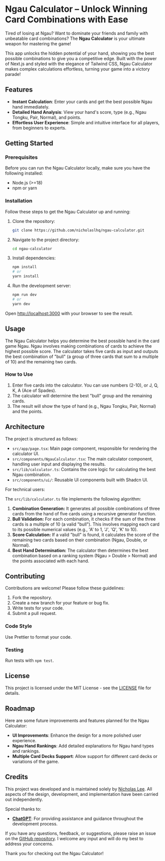 # Ngau Calculator – Unlock Winning Card Combinations with Ease

Tired of losing at Ngau? Want to dominate your friends and family with unbeatable card combinations? The **Ngau Calculator** is your ultimate weapon for mastering the game!

This app unlocks the hidden potential of your hand, showing you the best possible combinations to give you a competitive edge. Built with the power of Next.js and styled with the elegance of Tailwind CSS, Ngau Calculator makes complex calculations effortless, turning your game into a victory parade!

## Features

-   **Instant Calculation**: Enter your cards and get the best possible Ngau hand immediately.
-   **Detailed Hand Analysis**: View your hand's score, type (e.g., Ngau Tongku, Pair, Normal), and points.
-   **Effortless User Experience**: Simple and intuitive interface for all players, from beginners to experts.

## Getting Started

### Prerequisites

Before you can run the Ngau Calculator locally, make sure you have the following installed:

-   Node.js (>=18)
-   npm or yarn

### Installation

Follow these steps to get the Ngau Calculator up and running:

1.  Clone the repository:

    ```bash
    git clone https://github.com/nicholaslhq/ngau-calculator.git
    ```

2.  Navigate to the project directory:

    ```bash
    cd ngau-calculator
    ```

3.  Install dependencies:

    ```bash
    npm install
    # or
    yarn install
    ```

4.  Run the development server:

    ```bash
    npm run dev
    # or
    yarn dev
    ```

Open [http://localhost:3000](http://localhost:3000) with your browser to see the result.

## Usage

The Ngau Calculator helps you determine the best possible hand in the card game Ngau. Ngau involves making combinations of cards to achieve the highest possible score. The calculator takes five cards as input and outputs the best combination of "bull" (a group of three cards that sum to a multiple of 10) and the remaining two cards.

### How to Use

1.  Enter five cards into the calculator. You can use numbers (2-10), or J, Q, K, A (Ace of Spades).
2.  The calculator will determine the best "bull" group and the remaining cards.
3.  The result will show the type of hand (e.g., Ngau Tongku, Pair, Normal) and the points.

## Architecture

The project is structured as follows:

-   `src/app/page.tsx`: Main page component, responsible for rendering the calculator UI.
-   `src/components/NgauCalculator.tsx`: The main calculator component, handling user input and displaying the results.
-   `src/lib/calculator.ts`: Contains the core logic for calculating the best Ngau combination.
-   `src/components/ui/`: Reusable UI components built with Shadcn UI.

For technical users:

The `src/lib/calculator.ts` file implements the following algorithm:

1.  **Combination Generation:** It generates all possible combinations of three cards from the hand of five cards using a recursive generator function.
2.  **Bull Validation:** For each combination, it checks if the sum of the three cards is a multiple of 10 (a valid "bull"). This involves mapping each card to its possible numerical values (e.g., 'A' to 1, 'J', 'Q', 'K' to 10).
3.  **Score Calculation:** If a valid "bull" is found, it calculates the score of the remaining two cards based on their combination (Ngau, Double, or Normal).
4.  **Best Hand Determination:** The calculator then determines the best combination based on a ranking system (Ngau > Double > Normal) and the points associated with each hand.

## Contributing

Contributions are welcome! Please follow these guidelines:

1.  Fork the repository.
2.  Create a new branch for your feature or bug fix.
3.  Write tests for your code.
4.  Submit a pull request.

### Code Style

Use Prettier to format your code.

### Testing

Run tests with `npm test`.

## License

This project is licensed under the MIT License - see the [LICENSE](LICENSE) file for details.

## Roadmap

Here are some future improvements and features planned for the Ngau Calculator:

-   **UI Improvements**: Enhance the design for a more polished user experience.
-   **Ngau Hand Rankings**: Add detailed explanations for Ngau hand types and rankings.
-   **Multiple Card Decks Support**: Allow support for different card decks or variations of the game.

## Credits

This project was developed and is maintained solely by [Nicholas Lee](https://github.com/nicholaslhq). All aspects of the design, development, and implementation have been carried out independently.

Special thanks to:

-   **[ChatGPT](https://chatgpt.com/)**: For providing assistance and guidance throughout the development process.

If you have any questions, feedback, or suggestions, please raise an issue on the [GitHub repository](https://github.com/nicholaslhq/ngau-calculator/issues). I welcome any input and will do my best to address your concerns.

Thank you for checking out the Ngau Calculator!

